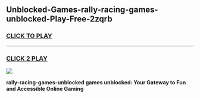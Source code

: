 
## Unblocked-Games-rally-racing-games-unblocked-Play-Free-2zqrb
<h3>
<a href="https://premium76.site?title=rally-racing-games-unblocked&ref=20A">CLICK TO PLAY</a></h3>
<hr>

<h3>
<a href="https://premium76.site?title=rally-racing-games-unblocked&ref=20A">CLICK 2 PLAY</a>
  
</h3>

<a href="https://premium76.site?title=rally-racing-games-unblocked&ref=20A"><img src="https://clearcache.store/games.png"></a>


**rally-racing-games-unblocked games unblocked: Your Gateway to Fun and Accessible Online Gaming**
